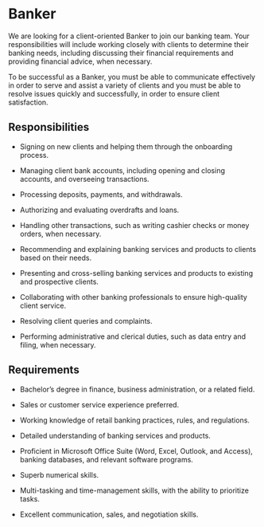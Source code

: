 # Banker

We are looking for a client-oriented Banker to join our banking team. Your responsibilities will include working closely with clients to determine their banking needs, including discussing their financial requirements and providing financial advice, when necessary.

To be successful as a Banker, you must be able to communicate effectively in order to serve and assist a variety of clients and you must be able to resolve issues quickly and successfully, in order to ensure client satisfaction.

## Responsibilities

* Signing on new clients and helping them through the onboarding process.

* Managing client bank accounts, including opening and closing accounts, and overseeing transactions.

* Processing deposits, payments, and withdrawals.

* Authorizing and evaluating overdrafts and loans.

* Handling other transactions, such as writing cashier checks or money orders, when necessary.

* Recommending and explaining banking services and products to clients based on their needs.

* Presenting and cross-selling banking services and products to existing and prospective clients.

* Collaborating with other banking professionals to ensure high-quality client service.

* Resolving client queries and complaints.

* Performing administrative and clerical duties, such as data entry and filing, when necessary.

## Requirements

* Bachelor’s degree in finance, business administration, or a related field.

* Sales or customer service experience preferred.

* Working knowledge of retail banking practices, rules, and regulations.

* Detailed understanding of banking services and products.

* Proficient in Microsoft Office Suite (Word, Excel, Outlook, and Access), banking databases, and relevant software programs.

* Superb numerical skills.

* Multi-tasking and time-management skills, with the ability to prioritize tasks.

* Excellent communication, sales, and negotiation skills.

